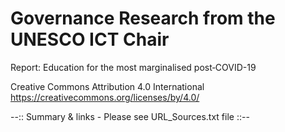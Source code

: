# Governance Research from the UNESCO ICT Chair
Report: Education for the most marginalised post‑COVID-19

Creative Commons Attribution 4.0 International https://creativecommons.org/licenses/by/4.0/

--:: Summary & links - Please see URL_Sources.txt file ::--
